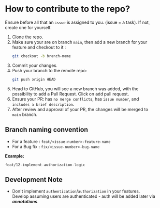 # How to contribute to the repo?
Ensure before all that an `issue` is assigned to you. (issue = a task). If not, create one for yourself.

1. Clone the repo.  
2. Make sure your are on branch `main`, then add a new branch for your feature and checkout to it :
    ```bash
    git checkout -b branch-name
    ```
3. Commit your changes.
4. Push your branch to the remote repo:
    ```bash
    git push origin HEAD
    ```
5. Head to GitHub, you will see a new branch was added, with the possibility to add a Pull Request. Click on add pull request.
6. Ensure your PR: has `no merge conflicts`, has `issue number`, and `includes a brief description`.
7. After review and approval of your PR, the changes will be merged to `main` branch.

## Branch naming convention
- For a feature : `feat/<issue-number>-feature-name`
- For a Bug fix : `fix/<issue-number>-bug-name`  

**Example:** 
   ```
   feat/12-implement-authorization-logic
   ```

## Development Note
- Don't implement `authentication`/`authorization` in your features. Develop assuming users are authenticated - auth will be added later via **_annotations_**.
